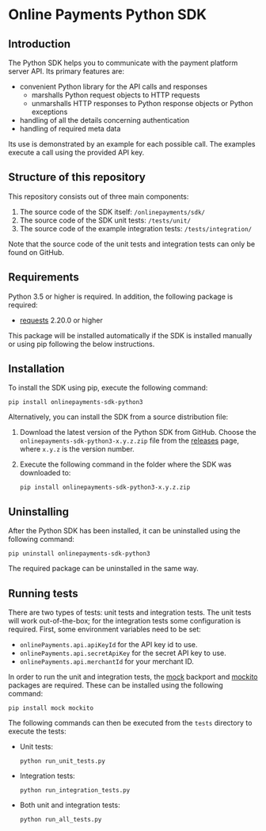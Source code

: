 # Online Payments Python SDK

## Introduction

The Python SDK helps you to communicate with the payment platform server API. Its primary features are:

* convenient Python library for the API calls and responses
    * marshalls Python request objects to HTTP requests
    * unmarshalls HTTP responses to Python response objects or Python exceptions
* handling of all the details concerning authentication
* handling of required meta data

Its use is demonstrated by an example for each possible call. The examples execute a call using the provided API key. 

## Structure of this repository

This repository consists out of three main components:

1. The source code of the SDK itself: `/onlinepayments/sdk/` 
2. The source code of the SDK unit tests: `/tests/unit/`
3. The source code of the example integration tests: `/tests/integration/`

Note that the source code of the unit tests and integration tests can only be found on GitHub.

## Requirements

Python 3.5 or higher is required. In addition, the following package is required:

* [requests](https://requests.readthedocs.io/) 2.20.0 or higher

This package will be installed automatically if the SDK is installed manually or using pip following the below instructions.

## Installation

To install the SDK using pip, execute the following command:

    pip install onlinepayments-sdk-python3

Alternatively, you can install the SDK from a source distribution file:

1. Download the latest version of the Python SDK from GitHub. Choose the `onlinepayments-sdk-python3-x.y.z.zip` file from the [releases](https://github.com/Online-Payments/sdk-python3/releases) page, where `x.y.z` is the version number.
2. Execute the following command in the folder where the SDK was downloaded to:
    
    ```
    pip install onlinepayments-sdk-python3-x.y.z.zip
    ```

## Uninstalling

After the Python SDK has been installed, it can be uninstalled using the following command:

    pip uninstall onlinepayments-sdk-python3

The required package can be uninstalled in the same way.

## Running tests 

There are two types of tests: unit tests and integration tests. The unit tests will work out-of-the-box; for the integration tests some configuration is required.
First, some environment variables need to be set:
* `onlinePayments.api.apiKeyId` for the API key id to use.
* `onlinePayments.api.secretApiKey` for the secret API key to use.
* `onlinePayments.api.merchantId` for your merchant ID.

In order to run the unit and integration tests, the [mock](https://pypi.python.org/pypi/mock) backport and [mockito](https://pypi.python.org/pypi/mockito) packages are required. These can be installed using the following command:

    pip install mock mockito

The following commands can then be executed from the `tests` directory to execute the tests:
* Unit tests:
    
    ```
    python run_unit_tests.py
    ```
* Integration tests:
    
    ```
    python run_integration_tests.py
    ```
* Both unit and integration tests:
    
    ```
    python run_all_tests.py
    ```
